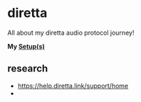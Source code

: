 # diretta
All about my diretta audio protocol journey!

**My [Setup(s)](https://github.com/geraldfehringer/diretta/blob/main/gerihifi-setup.md)**

## research

- https://help.diretta.link/support/home
- 
